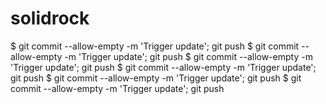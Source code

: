 # solidrock
$ git commit --allow-empty -m 'Trigger update'; git push
$ git commit --allow-empty -m 'Trigger update'; git push
$ git commit --allow-empty -m 'Trigger update'; git push
$ git commit --allow-empty -m 'Trigger update'; git push
$ git commit --allow-empty -m 'Trigger update'; git push
$ git commit --allow-empty -m 'Trigger update'; git push
